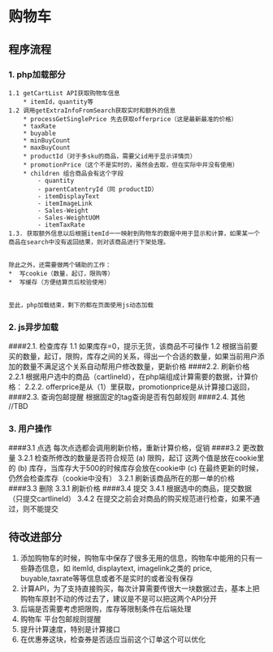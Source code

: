 # 购物车

##  程序流程

### 1. php加载部分

    1.1 getCartList API获取购物车信息
        * itemId，quantity等
    1.2 调用getExtraInfoFromSearch获取实时和额外的信息
        * processGetSinglePrice 先去获取offerprice（这是最新最准的价格）
        * taxRate
        * buyable
        * minBuyCount
        * maxBuyCount
        * productId（对于多sku的商品，需要父id用于显示详情页）
        * promotionPrice（这个不是实时的，虽然会去取，但在实际中并没有使用）
        * children 组合商品会有这个字段
            - quantity
            - parentCatentryId（同 productID）
            - itemDisplayText
            - itemImageLink
            - Sales-Weight
            - Sales-WeightUOM
            - itemTaxRate
    1.3. 获取额外信息以后根据itemId一一映射到购物车的数据中用于显示和计算，如果某一个商品在search中没有返回结果，则对该商品进行下架处理。
    
    
    除此之外，还需要做两个辅助的工作：
    *  写cookie（数量，起订，限购等）
    *  写缓存（方便结算页后校验使用）


	至此，php加载结束，剩下的都在页面使用js动态加载

### 2. js异步加载
####2.1. 检查库存
        1.1 如果库存=0，提示无货，该商品不可操作
        1.2 根据当前要买的数量，起订，限购，库存之间的关系，得出一个合适的数量，如果当前用户添加的数量不满足这个关系自动帮用户修改数量，更新价格
####2.2. 刷新价格
        2.2.1 根据用户选中的商品（cartlineId），在php端组成计算需要的数据，计算价格：
        2.2.2. offerprice是从（1）里获取，promotionprice是从计算接口返回，
####2.3. 查询包邮提醒
        根据固定的tag查询是否有包邮规则
####2.4. 其他
        //TBD


### 3. 用户操作
####3.1 点选
        每次点选都会调用刷新价格，重新计算价格，促销
####3.2 更改数量
        3.2.1 检查所修改的数量是否符合规范
            (a) 限购，起订 这两个值是放在cookie里的
            (b) 库存，当库存大于500的时候库存会放在cookie中
            (c) 在最终更新的时候，仍然会检查库存（cookie中没有）
        3.2.1 刷新该商品所在的那一单的价格
####3.3 删除
        3.3.1 刷新价格
####3.4 提交
        3.4.1 根据选中的商品，提交数据（只提交cartlineId）
        3.4.2 在提交之前会对商品的购买规范进行检查，如果不通过，则不能提交
##  待改进部分
1. 添加购物车的时候，购物车中保存了很多无用的信息，购物车中能用的只有一些静态信息，如 itemId, displaytext, imagelink之类的 price, buyable,taxrate等等信息或者不是实时的或者没有保存
2. 计算API，为了支持直接购买，每次计算需要传很大一块数据过去，基本上把购物车原封不动的传过去了，建议是不是可以把这两个API分开
3. 后端是否需要考虑把限购，库存等限制条件在后端处理
4. 购物车 平台包邮规则提醒
5. 提升计算速度，特别是计算接口
6. 在优惠券这块，检查券是否适应当前这个订单这个可以优化




	

